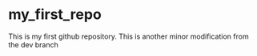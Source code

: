 # my_first_repo
This is my first github repository.
This is another minor modification from the dev branch
